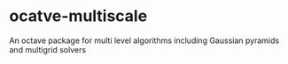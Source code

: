 # ocatve-multiscale
An octave package for multi level algorithms including Gaussian pyramids and multigrid solvers

